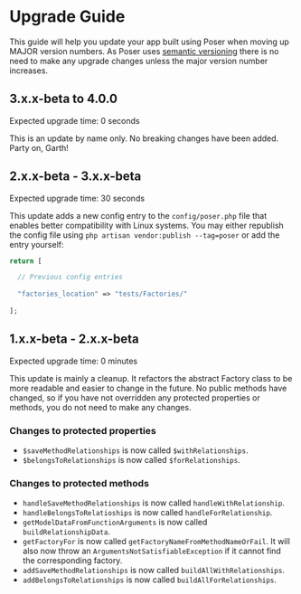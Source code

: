 # Upgrade Guide

This guide will help you update your app built using Poser when moving up MAJOR version numbers.
As Poser uses [semantic versioning](https://www.google.com/url?sa=t&rct=j&q=&esrc=s&source=web&cd=1&cad=rja&uact=8&ved=2ahUKEwiDj7vJ94foAhXtTRUIHeiSAiwQFjAAegQIARAB&url=https%3A%2F%2Fsemver.org%2F&usg=AOvVaw2wqeU7SPQk7aq7nuXGCrz-)
there is no need to make any upgrade changes unless the major version number increases.

## 3.x.x-beta to 4.0.0
Expected upgrade time: 0 seconds

This is an update by name only. No breaking changes have been added. Party on, Garth!

## 2.x.x-beta - 3.x.x-beta
Expected upgrade time: 30 seconds

This update adds a new config entry to the `config/poser.php` file that enables better compatibility with Linux systems. You may either republish the config file using `php artisan vendor:publish --tag=poser` or add the entry yourself:

```php
return [

  // Previous config entries
  
  "factories_location" => "tests/Factories/"
  
];
```

## 1.x.x-beta - 2.x.x-beta
Expected upgrade time: 0 minutes

This update is mainly a cleanup. It refactors the abstract Factory class to be more readable and 
easier to change in the future. No public methods have changed, so if you have not overridden 
any protected properties or methods, you do not need to make any changes.

### Changes to protected properties

- `$saveMethodRelationships` is now called `$withRelationships`.
- `$belongsToRelationships` is now called `$forRelationships`.

### Changes to protected methods

- `handleSaveMethodRelationships` is now called `handleWithRelationship`.
- `handleBelongsToRelatioships` is now called `handleForRelationship`.
- `getModelDataFromFunctionArguments` is now called `buildRelationshipData`.
- `getFactoryFor` is now called `getFactoryNameFromMethodNameOrFail`. It will also now throw an `ArgumentsNotSatisfiableException` if it cannot find the corresponding factory.
- `addSaveMethodRelationships` is now called `buildAllWithRelationships`.
- `addBelongsToRelationships` is now called `buildAllForRelationships`.
